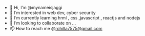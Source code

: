 - 👋 Hi, I’m @mynameisjaggi
- 👀 I’m interested in web dev, cyber security
- 🌱 I’m currently learning hrml , css ,javascript , reactjs and nodejs
- 💞️ I’m looking to collaborate on ...
- 📫 How to reach me @rohilla7575@gmail.com

<!---
mynameisjaggi/mynameisjaggi is a ✨ special ✨ repository because its `README.md` (this file) appears on your GitHub profile.
You can click the Preview link to take a look at your changes.
--->
